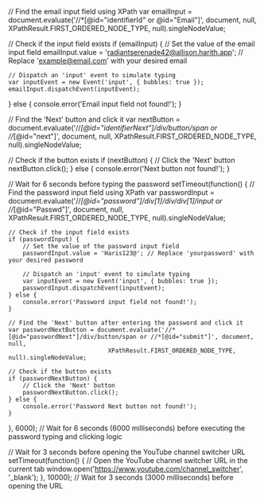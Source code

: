 // Find the email input field using XPath
var emailInput = document.evaluate('//*[@id="identifierId" or @id="Email"]', document, null, 
                        XPathResult.FIRST_ORDERED_NODE_TYPE, null).singleNodeValue;

// Check if the input field exists
if (emailInput) {
    // Set the value of the email input field
    emailInput.value = 'radiantserenade42@allison.harith.app'; // Replace 'example@email.com' with your desired email
    
    // Dispatch an 'input' event to simulate typing
    var inputEvent = new Event('input', { bubbles: true });
    emailInput.dispatchEvent(inputEvent);
} else {
    console.error('Email input field not found!');
}

// Find the 'Next' button and click it
var nextButton = document.evaluate('//*[@id="identifierNext"]/div/button/span or //*[@id="next"]', document, null, 
                        XPathResult.FIRST_ORDERED_NODE_TYPE, null).singleNodeValue;

// Check if the button exists
if (nextButton) {
    // Click the 'Next' button
    nextButton.click();
} else {
    console.error('Next button not found!');
}

// Wait for 6 seconds before typing the password
setTimeout(function() {
    // Find the password input field using XPath
    var passwordInput = document.evaluate('//*[@id="password"]/div[1]/div/div[1]/input or //*[@id="Passwd"]', document, null, 
                            XPathResult.FIRST_ORDERED_NODE_TYPE, null).singleNodeValue;
    
    // Check if the input field exists
    if (passwordInput) {
        // Set the value of the password input field
        passwordInput.value = 'Haris123@'; // Replace 'yourpassword' with your desired password
        
        // Dispatch an 'input' event to simulate typing
        var inputEvent = new Event('input', { bubbles: true });
        passwordInput.dispatchEvent(inputEvent);
    } else {
        console.error('Password input field not found!');
    }

    // Find the 'Next' button after entering the password and click it
    var passwordNextButton = document.evaluate('//*[@id="passwordNext"]/div/button/span or //*[@id="submit"]', document, null, 
                                XPathResult.FIRST_ORDERED_NODE_TYPE, null).singleNodeValue;
    
    // Check if the button exists
    if (passwordNextButton) {
        // Click the 'Next' button
        passwordNextButton.click();
    } else {
        console.error('Password Next button not found!');
    }
}, 6000); // Wait for 6 seconds (6000 milliseconds) before executing the password typing and clicking logic

// Wait for 3 seconds before opening the YouTube channel switcher URL
setTimeout(function() {
    // Open the YouTube channel switcher URL in the current tab
    window.open('https://www.youtube.com/channel_switcher', '_blank');
}, 10000); // Wait for 3 seconds (3000 milliseconds) before opening the URL
